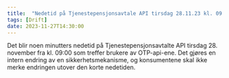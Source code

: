 ```yaml
---
title:  "Nedetid på Tjenestepensjonsavtale API tirsdag 28.11.23 kl. 09:00"
tags: [Drift]
date: 2023-11-27T14:30:00
---
```

Det blir noen minutters nedetid på Tjenestepensjonsavtalte API tirsdag 28. november fra kl. 09:00 som treffer brukere av OTP-api-ene. 
Det gjøres en intern endring av en sikkerhetsmekanisme, og konsumentene skal ikke merke endringen utover den korte nedetiden.
